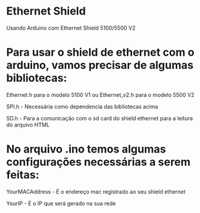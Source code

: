 # Ethernet Shield

Usando Arduino com Ethernet Shield 5100/5500 V2

# Para usar o shield de ethernet com o arduino, vamos precisar de algumas bibliotecas: 

Ethernet.h para o modelo 5100 V1
ou
Ethernet_v2.h para o modelo 5500 V2

SPI.h - Necessária como dependencia das bibliotecas acima

SD.h - Para a comunicação com o sd card do shield ethernet para a leitura do arquivo HTML

# No arquivo .ino temos algumas configurações necessárias a serem feitas:

YourMACAddress - É o endereço mac registrado ao seu shield ethernet

YourIP - É o IP que será gerado na sua rede
